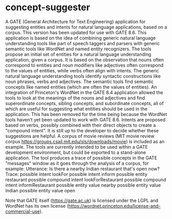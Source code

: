 # concept-suggester
A GATE (General Architecture for Text Engineering) application for suggesting entities and intents for natural language applications, based on a corpus. This version has been updated for use with GATE 8.6.
This application is based on the idea of combining generic natural language understanding tools like part of speech taggers and parsers with generic semantic tools like WordNet and named entity recognizers. The tools propose an initial set of entities for a natural language understanding application, given a corpus. It is based on the observation that nouns often correspond to entities and noun modifiers like adjectives often correspond to the values of entities, while verbs often align with intents.
The generic natural language understanding tools identify syntactic constructions like noun phrases, verbs and adjectives. The semantic tools find semantic concepts like named entities (which are often the values of entities). An integration of Princeton's WordNet in the GATE 8.4 application allowed the tools to look at the meanings of the nouns and adjectives and find superordinate concepts, sibling concepts, and subordinate concepts, all of which are useful for suggesting what entities should be used in the application. This has been removed for the time being because the WordNet tools haven't yet been updated to work with GATE 8.6.
Intents are proposed based on verbs, possibly combined with their direct objects to create a "compound intent".
It is still up to the developer to decide whether these suggestions are helpful.
A corpus of movie reviews (MIT movie review corpus https://groups.csail.mit.edu/sls/downloads/movie) is included as an example.
The tools are currently intended to be used within a GATE development environment, but could be exported to a stand-alone application.
The tool produces a trace of possible concepts in the GATE "messages" window as it goes through the analysis of a corpus, for example:
Utterance:
Is there a nearby Indian restaurant that's open now?
Trace:
possible intent lookFor
possible intent inform
possible entity restaurant
possible compound intent lookForRestaurant
possible compound intent informRestaurant
possible entity value nearby
possible entity value Indian
possible entity value open
 
Note that GATE itself (https://gate.ac.uk) is licensed under the LGPL and WordNet has its own license (https://wordnet.princeton.edu/license-and-commercial-use). 